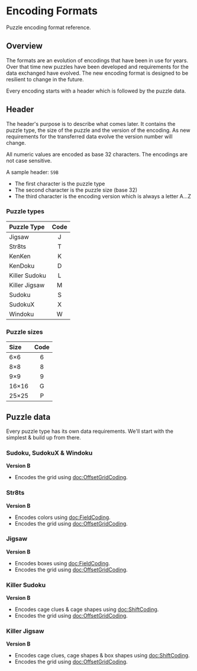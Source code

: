 # Encoding Formats

Puzzle encoding format reference.

## Overview

The formats are an evolution of encodings that have been in use for years. Over that time new puzzles have been developed and requirements
for the data exchanged have evolved. The new encoding format is designed to be resilient to change in the future.

Every encoding starts with a header which is followed by the puzzle data.

## Header

The header's purpose is to describe what comes later. It contains the puzzle type, the size of the puzzle and the version of the encoding.
As new requirements for the transferred data evolve the version number will change.

All numeric values are encoded as base 32 characters. The encodings are not case sensitive.

A sample header: `S9B`
- The first character is the puzzle type
- The second character is the puzzle size (base 32)
- The third character is the encoding version which is always a letter A...Z

### Puzzle types

Puzzle Type   | Code
:----------   | :----:
Jigsaw        |   J
Str8ts        |   T
KenKen        |   K
KenDoku       |   D
Killer Sudoku |   L
Killer Jigsaw |   M
Sudoku        |   S
SudokuX       |   X
Windoku       |   W

### Puzzle sizes

Size  | Code
:---  | :----:
6×6   |   6
8×8   |   8
9×9   |   9
16×16 |   G
25×25 |   P

## Puzzle data

Every puzzle type has its own data requirements. We'll start with the simplest & build up from there.

### Sudoku, SudokuX & Windoku

**Version B**

- Encodes the grid using <doc:OffsetGridCoding>.

### Str8ts

**Version B**

- Encodes colors using <doc:FieldCoding>.
- Encodes the grid using <doc:OffsetGridCoding>.

### Jigsaw

**Version B**

- Encodes boxes using <doc:FieldCoding>.
- Encodes the grid using <doc:OffsetGridCoding>.

### Killer Sudoku

**Version B**

- Encodes cage clues & cage shapes using <doc:ShiftCoding>.
- Encodes the grid using <doc:OffsetGridCoding>.

### Killer Jigsaw

**Version B**

- Encodes cage clues, cage shapes & box shapes using <doc:ShiftCoding>.
- Encodes the grid using <doc:OffsetGridCoding>.
